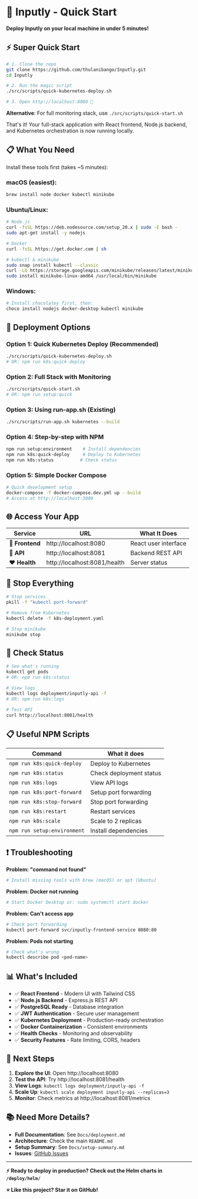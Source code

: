 # 🚀 Inputly - Quick Start

**Deploy Inputly on your local machine in under 5 minutes!**

## ⚡ **Super Quick Start**

```bash
# 1. Clone the repo
git clone https://github.com/thulanibango/Inputly.git
cd Inputly

# 2. Run the magic script
./src/scripts/quick-kubernetes-deploy.sh

# 3. Open http://localhost:8080 🎉
```

**Alternative**: For full monitoring stack, use `./src/scripts/quick-start.sh`

That's it! Your full-stack application with React frontend, Node.js backend, and Kubernetes orchestration is now running locally.

## 📋 **What You Need**

Install these tools first (takes ~5 minutes):

### macOS (easiest):
```bash
brew install node docker kubectl minikube
```

### Ubuntu/Linux:
```bash
# Node.js
curl -fsSL https://deb.nodesource.com/setup_20.x | sudo -E bash -
sudo apt-get install -y nodejs

# Docker
curl -fsSL https://get.docker.com | sh

# kubectl & minikube
sudo snap install kubectl --classic
curl -LO https://storage.googleapis.com/minikube/releases/latest/minikube-linux-amd64
sudo install minikube-linux-amd64 /usr/local/bin/minikube
```

### Windows:
```powershell
# Install chocolatey first, then:
choco install nodejs docker-desktop kubectl minikube
```

## 🚀 **Deployment Options**

### Option 1: Quick Kubernetes Deploy (Recommended)
```bash
./src/scripts/quick-kubernetes-deploy.sh
# OR: npm run k8s:quick-deploy
```

### Option 2: Full Stack with Monitoring
```bash
./src/scripts/quick-start.sh
# OR: npm run setup:quick
```

### Option 3: Using run-app.sh (Existing)
```bash
./src/scripts/run-app.sh kubernetes --build
```

### Option 4: Step-by-step with NPM
```bash
npm run setup:environment    # Install dependencies
npm run k8s:quick-deploy     # Deploy to Kubernetes
npm run k8s:status          # Check status
```

### Option 5: Simple Docker Compose
```bash
# Quick development setup
docker-compose -f docker-compose.dev.yml up --build
# Access at http://localhost:3000
```

## 🌐 **Access Your App**

| Service | URL | What It Does |
|---------|-----|--------------|
| **🎨 Frontend** | http://localhost:8080 | React user interface |
| **🔧 API** | http://localhost:8081 | Backend REST API |
| **❤️ Health** | http://localhost:8081/health | Server status |

## 🛑 **Stop Everything**

```bash
# Stop services
pkill -f "kubectl port-forward"

# Remove from Kubernetes  
kubectl delete -f k8s-deployment.yaml

# Stop minikube
minikube stop
```

## 🔧 **Check Status**

```bash
# See what's running
kubectl get pods
# OR: npm run k8s:status

# View logs
kubectl logs deployment/inputly-api -f
# OR: npm run k8s:logs

# Test API
curl http://localhost:8081/health
```

## 📋 **Useful NPM Scripts**

| Command | What it does |
|---------|--------------|
| `npm run k8s:quick-deploy` | Deploy to Kubernetes |
| `npm run k8s:status` | Check deployment status |
| `npm run k8s:logs` | View API logs |
| `npm run k8s:port-forward` | Setup port forwarding |
| `npm run k8s:stop-forward` | Stop port forwarding |
| `npm run k8s:restart` | Restart services |
| `npm run k8s:scale` | Scale to 2 replicas |
| `npm run setup:environment` | Install dependencies |

## ❗ **Troubleshooting**

**Problem: "command not found"**
```bash
# Install missing tools with brew (macOS) or apt (Ubuntu)
```

**Problem: Docker not running**
```bash
# Start Docker Desktop or: sudo systemctl start docker
```

**Problem: Can't access app**
```bash
# Check port forwarding
kubectl port-forward svc/inputly-frontend-service 8080:80
```

**Problem: Pods not starting**
```bash
# Check what's wrong
kubectl describe pod <pod-name>
```

## 📊 **What's Included**

- ✅ **React Frontend** - Modern UI with Tailwind CSS
- ✅ **Node.js Backend** - Express.js REST API  
- ✅ **PostgreSQL Ready** - Database integration
- ✅ **JWT Authentication** - Secure user management
- ✅ **Kubernetes Deployment** - Production-ready orchestration
- ✅ **Docker Containerization** - Consistent environments
- ✅ **Health Checks** - Monitoring and observability
- ✅ **Security Features** - Rate limiting, CORS, headers

## 🎯 **Next Steps**

1. **Explore the UI**: Open http://localhost:8080
2. **Test the API**: Try http://localhost:8081/health  
3. **View Logs**: `kubectl logs deployment/inputly-api -f`
4. **Scale Up**: `kubectl scale deployment inputly-api --replicas=3`
5. **Monitor**: Check metrics at http://localhost:8081/metrics

## 📚 **Need More Details?**

- **Full Documentation**: See `Docs/deployment.md`
- **Architecture**: Check the main `README.md`
- **Setup Summary**: See `Docs/setup-summary.md`
- **Issues**: [GitHub Issues](https://github.com/thulanibango/Inputly/issues)

---

**⚡ Ready to deploy in production? Check out the Helm charts in `/deploy/helm/`**

**⭐ Like this project? Star it on GitHub!**